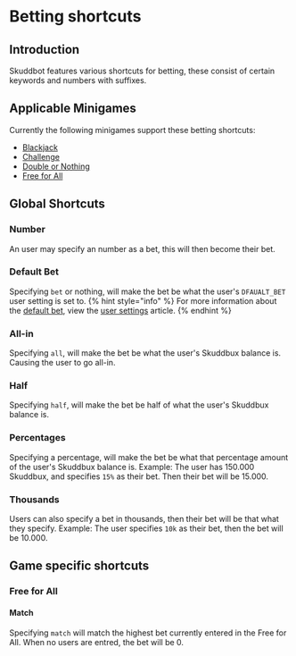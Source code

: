# Betting shortcuts
 
## Introduction
Skuddbot features various shortcuts for betting, these consist of certain keywords and numbers with suffixes.
 
## Applicable Minigames
Currently the following minigames support these betting shortcuts:
- [Blackjack](/Minigames/blackjack.md)
- [Challenge](/Minigames/challenge.md)
- [Double or Nothing](/Minigames/double-or-nothing.md)
- [Free for All](/Minigames/free-for-all.md)

## Global Shortcuts
### Number
An user may specify an number as a bet, this will then become their bet.

### Default Bet
Specifying `bet` or nothing, will make the bet  be what the user's `DFAUALT_BET` user setting is set to.
{% hint style="info" %}
For more information about the [default bet](/Features/user-settings.md#default-bet), view the [user settings](/Features/user-settings.md) article.
{% endhint %}

###  All-in
Specifying `all`, will make the bet be what the user's Skuddbux balance is. Causing the user to go all-in.

### Half
Specifying `half`, will make the bet be half of what the user's Skuddbux balance is.

### Percentages
Specifying a percentage, will make the bet be what that percentage amount of the user's Skuddbux balance is.
Example: The user has 150.000 Skuddbux, and specifies `15%` as their bet. Then their bet will be 15.000.

### Thousands
Users can also specify a bet in thousands, then their bet will be that what they specify.
Example: The user specifies `10k` as their bet, then the bet will be 10.000.

## Game specific shortcuts
### Free for All
#### Match
Specifying `match` will match the highest bet currently entered in the Free for All. When no users are entred, the bet will be 0.

